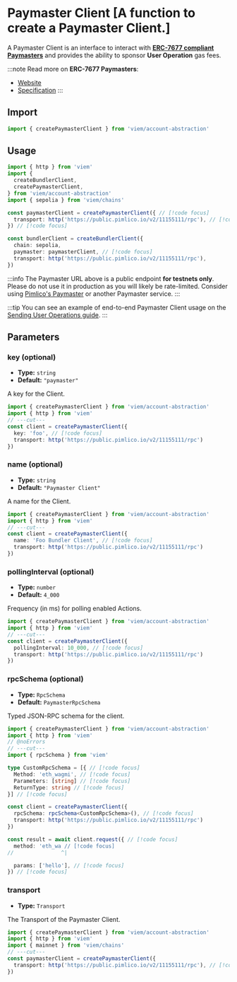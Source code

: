 # Paymaster Client [A function to create a Paymaster Client.]

A Paymaster Client is an interface to interact with **[ERC-7677 compliant Paymasters](https://eips.ethereum.org/EIPS/eip-7677)** and provides the ability to sponsor **User Operation** gas fees.

:::note
Read more on **ERC-7677 Paymasters**:
- [Website](https://erc7677.xyz/)
- [Specification](https://eips.ethereum.org/EIPS/eip-7677)
:::

## Import

```ts twoslash
import { createPaymasterClient } from 'viem/account-abstraction'
```

## Usage

```ts twoslash
import { http } from 'viem'
import { 
  createBundlerClient, 
  createPaymasterClient,
} from 'viem/account-abstraction'
import { sepolia } from 'viem/chains'

const paymasterClient = createPaymasterClient({ // [!code focus]
  transport: http('https://public.pimlico.io/v2/11155111/rpc'), // [!code focus]
}) // [!code focus]

const bundlerClient = createBundlerClient({
  chain: sepolia,
  paymaster: paymasterClient, // [!code focus]
  transport: http('https://public.pimlico.io/v2/11155111/rpc'),
})
```

:::info
The Paymaster URL above is a public endpoint **for testnets only**. Please do not use it in production as you will likely be rate-limited. Consider using [Pimlico's Paymaster](https://www.pimlico.io) or another Paymaster service.
:::

:::tip
You can see an example of end-to-end Paymaster Client usage on the [Sending User Operations guide](/account-abstraction/guides/sending-user-operations#7-optional-sponsor-user-operation).
:::

## Parameters

### key (optional)

- **Type:** `string`
- **Default:** `"paymaster"`

A key for the Client.

```ts twoslash
import { createPaymasterClient } from 'viem/account-abstraction'
import { http } from 'viem'
// ---cut---
const client = createPaymasterClient({
  key: 'foo', // [!code focus]
  transport: http('https://public.pimlico.io/v2/11155111/rpc')
})
```

### name (optional)

- **Type:** `string`
- **Default:** `"Paymaster Client"`

A name for the Client.

```ts twoslash
import { createPaymasterClient } from 'viem/account-abstraction'
import { http } from 'viem'
// ---cut---
const client = createPaymasterClient({
  name: 'Foo Bundler Client', // [!code focus]
  transport: http('https://public.pimlico.io/v2/11155111/rpc')
})
```

### pollingInterval (optional)

- **Type:** `number`
- **Default:** `4_000`

Frequency (in ms) for polling enabled Actions.

```ts twoslash
import { createPaymasterClient } from 'viem/account-abstraction'
import { http } from 'viem'
// ---cut---
const client = createPaymasterClient({
  pollingInterval: 10_000, // [!code focus]
  transport: http('https://public.pimlico.io/v2/11155111/rpc')
})
```

### rpcSchema (optional)

- **Type:** `RpcSchema`
- **Default:** `PaymasterRpcSchema`

Typed JSON-RPC schema for the client.

```ts twoslash
import { createPaymasterClient } from 'viem/account-abstraction'
import { http } from 'viem'
// @noErrors
// ---cut---
import { rpcSchema } from 'viem'

type CustomRpcSchema = [{ // [!code focus]
  Method: 'eth_wagmi', // [!code focus]
  Parameters: [string] // [!code focus]
  ReturnType: string // [!code focus]
}] // [!code focus]

const client = createPaymasterClient({
  rpcSchema: rpcSchema<CustomRpcSchema>(), // [!code focus]
  transport: http('https://public.pimlico.io/v2/11155111/rpc')
})

const result = await client.request({ // [!code focus]
  method: 'eth_wa // [!code focus] 
//               ^|

  params: ['hello'], // [!code focus]
}) // [!code focus]
```

### transport

- **Type:** `Transport`

The Transport of the Paymaster Client.

```ts twoslash
import { createPaymasterClient } from 'viem/account-abstraction'
import { http } from 'viem'
import { mainnet } from 'viem/chains'
// ---cut---
const paymasterClient = createPaymasterClient({
  transport: http('https://public.pimlico.io/v2/11155111/rpc'), // [!code focus]
})
```